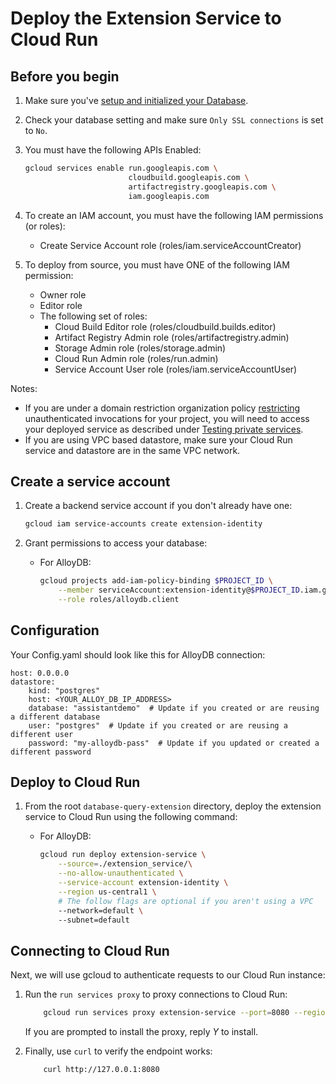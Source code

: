 # Deploy the Extension Service to Cloud Run

## Before you begin

1. Make sure you've [setup and initialized your
   Database](../README.md#setting-up-your-database).

1. Check your database setting and make sure `Only SSL connections` is set to `No`.

1. You must have the following APIs Enabled:

    ```bash
    gcloud services enable run.googleapis.com \
                           cloudbuild.googleapis.com \
                           artifactregistry.googleapis.com \
                           iam.googleapis.com
    ```

1. To create an IAM account, you must have the following IAM permissions (or
   roles):
    - Create Service Account role (roles/iam.serviceAccountCreator)

1. To deploy from source, you must have ONE of the following IAM permission:
    - Owner role
    - Editor role
    - The following set of roles:
        - Cloud Build Editor role (roles/cloudbuild.builds.editor)
        - Artifact Registry Admin role (roles/artifactregistry.admin)
        - Storage Admin role  (roles/storage.admin)
        - Cloud Run Admin role (roles/run.admin)
        - Service Account User role (roles/iam.serviceAccountUser)

Notes:
* If you are under a domain restriction organization policy
  [restricting](https://cloud.google.com/run/docs/authenticating/public#domain-restricted-sharing)
  unauthenticated invocations for your project, you will need to access your
  deployed service as described under [Testing private
  services](https://cloud.google.com/run/docs/triggering/https-request#testing-private).
* If you are using VPC based datastore, make sure your Cloud Run service and datastore are in the same VPC network. 

## Create a service account

1. Create a backend service account if you don't already have one:

    ```bash
    gcloud iam service-accounts create extension-identity
    ```

1.  Grant permissions to access your database:

    * For AlloyDB:

        ```bash
        gcloud projects add-iam-policy-binding $PROJECT_ID \
            --member serviceAccount:extension-identity@$PROJECT_ID.iam.gserviceaccount.com \
            --role roles/alloydb.client
        ```

## Configuration
    
Your Config.yaml should look like this for AlloyDB connection:

```
host: 0.0.0.0
datastore:
    kind: "postgres"
    host: <YOUR_ALLOY_DB_IP_ADDRESS>
    database: "assistantdemo"  # Update if you created or are reusing a different database
    user: "postgres"  # Update if you created or are reusing a different user
    password: "my-alloydb-pass"  # Update if you updated or created a different password 
```


## Deploy to Cloud Run

1. From the root `database-query-extension` directory, deploy the extension
   service to Cloud Run using the following command:

    * For AlloyDB:

        ```bash
        gcloud run deploy extension-service \
            --source=./extension_service/\
            --no-allow-unauthenticated \
            --service-account extension-identity \
            --region us-central1 \
            # The follow flags are optional if you aren't using a VPC 
            --network=default \ 
            --subnet=default
        ```

## Connecting to Cloud Run

Next, we will use gcloud to authenticate requests to our Cloud Run instance:

1. Run the `run services proxy` to proxy connections to Cloud Run: 
    ```bash
        gcloud run services proxy extension-service --port=8080 --region=us-central1
    ```

    If you are prompted to install the proxy, reply *Y* to install.

1. Finally, use `curl` to verify the endpoint works:
    
    ```bash
        curl http://127.0.0.1:8080
    ```
